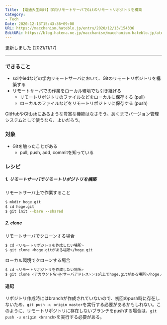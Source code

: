 ```yaml
---
Title: 【電通大生向け】学内リモートサーバでGitのリモートリポジトリを構築
Category:
- Tech
Date: 2020-12-13T15:43:36+09:00
URL: https://macchanism.hateblo.jp/entry/2020/12/13/154336
EditURL: https://blog.hatena.ne.jp/macchanism/macchanism.hateblo.jp/atom/entry/26006613664515590
---
```


更新しました (2021/11/17)

-----

### できること
 * solやiedなどの学内リモートサーバにおいて、Gitのリモートリポジトリを構築する
 * リモートサーバでの作業をローカル環境でも引き継げる
   * リモートリポジトリのファイルなどをローカルに保存する (pull)
   * ローカルのファイルなどをリモートリポジトリに保存する (push)

GItHubやGItLabにあるような豊富な機能はなさそう。あくまでバージョン管理システムとして使うなら、よいだろう。


### 対象
 * Gitを触ったことがある
   - pull, push, add, commitを知っている

<!-- more -->

### レシピ
##### 1. リモートサーバでリモートリポジトリを構築
リモートサーバ上で作業すること

```bash
$ mkdir hoge.git
$ cd hoge.git
$ git init --bare --shared
```

##### 2. clone
リモートサーバでクローンする場合

```bash
$ cd <リモートリポジトリを作成したい場所>
$ git clone <hoge.gitがある場所>/hoge.git
```

ローカル環境でクローンする場合
```bash
$ cd <リモートリポジトリを作成したい場所>
$ git clone <アカウント名>@<サーバアドレス>:<sol上でhoge.gitがある場所>/hoge.git
```


#### 追記
リポジトリ作成時にはbranchが作成されていないので、初回のpush時に存在しないため、`git push -u origin master`を実行する必要があるかもしれない。このように、リモートリポジトリに存在しないブランチをpushする場合は、`git push -u origin <branch>`を実行する必要がある。
